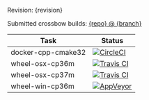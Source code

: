 Revision: {revision}

Submitted crossbow builds: [{repo} @ {branch}](https://github.com/{repo}/branches/all?query={branch})

|Task|Status|
|----|------|
|docker-cpp-cmake32|[![CircleCI](https://img.shields.io/circleci/build/github/{repo}/{branch}-circle-docker-cpp-cmake32.svg)](https://github.com/apache/crossbow/runs/1)|
|wheel-osx-cp36m|[![Travis CI](https://img.shields.io/travis/{repo}/{branch}-travis-wheel-osx-cp36m.svg)](https://github.com/apache/crossbow/runs/3)|
|wheel-osx-cp37m|[![Travis CI](https://img.shields.io/travis/{repo}/{branch}-travis-wheel-osx-cp37m.svg)](https://github.com/apache/crossbow/runs/2)|
|wheel-win-cp36m|[![AppVeyor](https://img.shields.io/appveyor/ci/{repo}/{branch}-appveyor-wheel-win-cp36m.svg)](https://github.com/apache/crossbow/runs/4)|
